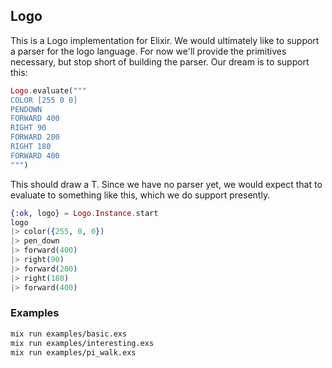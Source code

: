 ## Logo

This is a Logo implementation for Elixir.  We would ultimately like to support
a parser for the logo language.  For now we'll provide the primitives necessary,
but stop short of building the parser.  Our dream is to support this:

```elixir
Logo.evaluate("""
COLOR [255 0 0]
PENDOWN
FORWARD 400
RIGHT 90
FORWARD 200
RIGHT 180
FORWARD 400
""")
```

This should draw a T.  Since we have no parser yet, we would expect that to
evaluate to something like this, which we do support presently.

```elixir
{:ok, logo} = Logo.Instance.start
logo
|> color({255, 0, 0})
|> pen_down
|> forward(400)
|> right(90)
|> forward(200)
|> right(180)
|> forward(400)
```

### Examples

```sh
mix run examples/basic.exs
mix run examples/interesting.exs
mix run examples/pi_walk.exs
```
